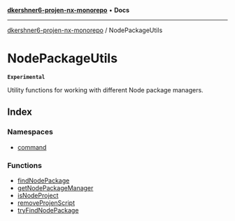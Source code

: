 [**dkershner6-projen-nx-monorepo**](../../README.md) • **Docs**

***

[dkershner6-projen-nx-monorepo](../../globals.md) / NodePackageUtils

# NodePackageUtils

**`Experimental`**

Utility functions for working with different Node package managers.

## Index

### Namespaces

- [command](namespaces/command/README.md)

### Functions

- [findNodePackage](functions/findNodePackage.md)
- [getNodePackageManager](functions/getNodePackageManager.md)
- [isNodeProject](functions/isNodeProject.md)
- [removeProjenScript](functions/removeProjenScript.md)
- [tryFindNodePackage](functions/tryFindNodePackage.md)
